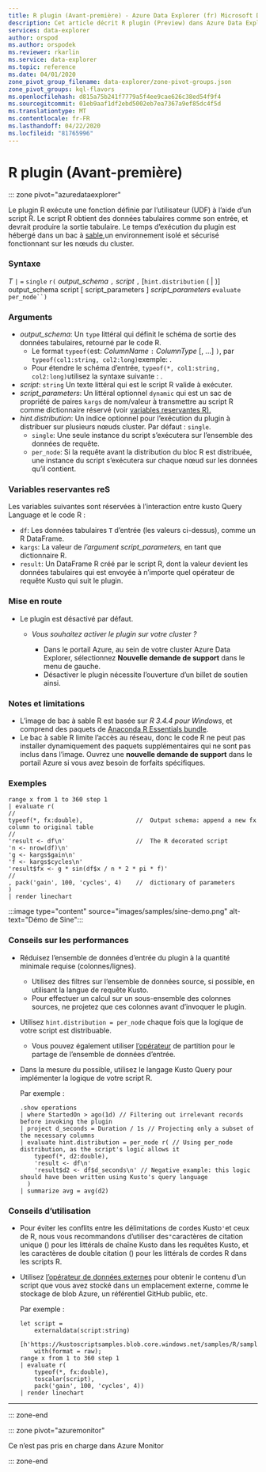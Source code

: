 ```yaml
---
title: R plugin (Avant-première) - Azure Data Explorer (fr) Microsoft Docs
description: Cet article décrit R plugin (Preview) dans Azure Data Explorer.
services: data-explorer
author: orspod
ms.author: orspodek
ms.reviewer: rkarlin
ms.service: data-explorer
ms.topic: reference
ms.date: 04/01/2020
zone_pivot_group_filename: data-explorer/zone-pivot-groups.json
zone_pivot_groups: kql-flavors
ms.openlocfilehash: d815a75b241f7779a5f4ee9cae626c38ed54f9f4
ms.sourcegitcommit: 01eb9aaf1df2ebd5002eb7ea7367a9ef85dc4f5d
ms.translationtype: MT
ms.contentlocale: fr-FR
ms.lasthandoff: 04/22/2020
ms.locfileid: "81765996"
---
```

# <a name="r-plugin-preview"></a>R plugin (Avant-première)

::: zone pivot="azuredataexplorer"

Le plugin R exécute une fonction définie par l’utilisateur (UDF) à l’aide d’un script R. Le script R obtient des données tabulaires comme son entrée, et devrait produire la sortie tabulaire.
Le temps d’exécution du plugin est hébergé dans un bac à [sable,](../concepts/sandboxes.md)un environnement isolé et sécurisé fonctionnant sur les nœuds du cluster.

### <a name="syntax"></a>Syntaxe

*T* `|` `=` `single` `r(` *output_schema* `,` *script* `,` [`hint.distribution` ( | )] output_schema script [ script_parameters ] *script_parameters* `evaluate` `per_node``)`


### <a name="arguments"></a>Arguments

* *output_schema*: Un `type` littéral qui définit le schéma de sortie des données tabulaires, retourné par le code R.
    * Le format `typeof(`est: *ColumnName* `:` *ColumnType* [, ...] `)`, par `typeof(col1:string, col2:long)`exemple: .
    * Pour étendre le schéma d’entrée, `typeof(*, col1:string, col2:long)`utilisez la syntaxe suivante : .
* *script*: `string` Un texte littéral qui est le script R valide à exécuter.
* *script_parameters*: Un littéral optionnel `dynamic` qui est un sac de propriété de paires `kargs` de nom/valeur à transmettre au script R comme dictionnaire réservé (voir [variables reservantes R).](#reserved-r-variables)
* *hint.distribution*: Un indice optionnel pour l’exécution du plugin à distribuer sur plusieurs nœuds cluster.
   Par défaut : `single`.
    * `single`: Une seule instance du script s’exécutera sur l’ensemble des données de requête.
    * `per_node`: Si la requête avant la distribution du bloc R est distribuée, une instance du script s’exécutera sur chaque nœud sur les données qu’il contient.


### <a name="reserved-r-variables"></a>Variables reservantes reS

Les variables suivantes sont réservées à l’interaction entre kusto Query Language et le code R :

* `df`: Les données tabulaires `T` d’entrée (les valeurs ci-dessus), comme un R DataFrame.
* `kargs`: La valeur de *l’argument script_parameters,* en tant que dictionnaire R.
* `result`: Un DataFrame R créé par le script R, dont la valeur devient les données tabulaires qui est envoyée à n’importe quel opérateur de requête Kusto qui suit le plugin.

### <a name="onboarding"></a>Mise en route


* Le plugin est désactivé par défaut.
    * *Vous souhaitez activer le plugin sur votre cluster ?*
        
        * Dans le portail Azure, au sein de votre cluster Azure Data Explorer, sélectionnez **Nouvelle demande de support** dans le menu de gauche.
        * Désactiver le plugin nécessite l’ouverture d’un billet de soutien ainsi.

### <a name="notes-and-limitations"></a>Notes et limitations

* L’image de bac à sable R est basée sur *R 3.4.4 pour Windows*, et comprend des paquets de [Anaconda R Essentials bundle](https://docs.anaconda.com/anaconda/packages/r-language-pkg-docs/).
* Le bac à sable R limite l’accès au réseau, donc le code R ne peut pas installer dynamiquement des paquets supplémentaires qui ne sont pas inclus dans l’image. Ouvrez une **nouvelle demande de support** dans le portail Azure si vous avez besoin de forfaits spécifiques.


### <a name="examples"></a>Exemples

```kusto
range x from 1 to 360 step 1
| evaluate r(
//
typeof(*, fx:double),               //  Output schema: append a new fx column to original table 
//
'result <- df\n'                    //  The R decorated script
'n <- nrow(df)\n'
'g <- kargs$gain\n'
'f <- kargs$cycles\n'
'result$fx <- g * sin(df$x / n * 2 * pi * f)'
//
, pack('gain', 100, 'cycles', 4)    //  dictionary of parameters
)
| render linechart 
```

:::image type="content" source="images/samples/sine-demo.png" alt-text="Démo de Sine":::

### <a name="performance-tips"></a>Conseils sur les performances

* Réduisez l’ensemble de données d’entrée du plugin à la quantité minimale requise (colonnes/lignes).
    * Utilisez des filtres sur l’ensemble de données source, si possible, en utilisant la langue de requête Kusto.
    * Pour effectuer un calcul sur un sous-ensemble des colonnes sources, ne projetez que ces colonnes avant d’invoquer le plugin.
* Utilisez `hint.distribution = per_node` chaque fois que la logique de votre script est distribuable.
    * Vous pouvez également utiliser [l’opérateur](partitionoperator.md) de partition pour le partage de l’ensemble de données d’entrée.
* Dans la mesure du possible, utilisez le langage Kusto Query pour implémenter la logique de votre script R.

    Par exemple :

    ```kusto    
    .show operations
    | where StartedOn > ago(1d) // Filtering out irrelevant records before invoking the plugin
    | project d_seconds = Duration / 1s // Projecting only a subset of the necessary columns
    | evaluate hint.distribution = per_node r( // Using per_node distribution, as the script's logic allows it
        typeof(*, d2:double),
        'result <- df\n'
        'result$d2 <- df$d_seconds\n' // Negative example: this logic should have been written using Kusto's query language
      )
    | summarize avg = avg(d2)
    ```

### <a name="usage-tips"></a>Conseils d’utilisation

* Pour éviter les conflits entre les délimitations de cordes Kusto`'`et ceux de R, nous vous recommandons d’utiliser des`"`caractères de citation unique () pour les littérals de chaîne Kusto dans les requêtes Kusto, et les caractères de double citation () pour les littérals de cordes R dans les scripts R.
* Utilisez [l’opérateur de données externes](externaldata-operator.md) pour obtenir le contenu d’un script que vous avez stocké dans un emplacement externe, comme le stockage de blob Azure, un référentiel GitHub public, etc.
  
  Par exemple :

    ```kusto    
    let script = 
        externaldata(script:string)
        [h'https://kustoscriptsamples.blob.core.windows.net/samples/R/sample_script.r']
        with(format = raw);
    range x from 1 to 360 step 1
    | evaluate r(
        typeof(*, fx:double),
        toscalar(script), 
        pack('gain', 100, 'cycles', 4))
    | render linechart 
    ```

---

::: zone-end

::: zone pivot="azuremonitor"

Ce n’est pas pris en charge dans Azure Monitor

::: zone-end

